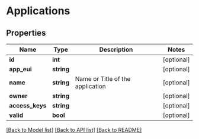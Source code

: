 # Applications

## Properties
Name | Type | Description | Notes
------------ | ------------- | ------------- | -------------
**id** | **int** |  | [optional] 
**app_eui** | **string** |  | [optional] 
**name** | **string** | Name or Title of the application | [optional] 
**owner** | **string** |  | [optional] 
**access_keys** | **string** |  | [optional] 
**valid** | **bool** |  | [optional] 

[[Back to Model list]](../README.md#documentation-for-models) [[Back to API list]](../README.md#documentation-for-api-endpoints) [[Back to README]](../README.md)


